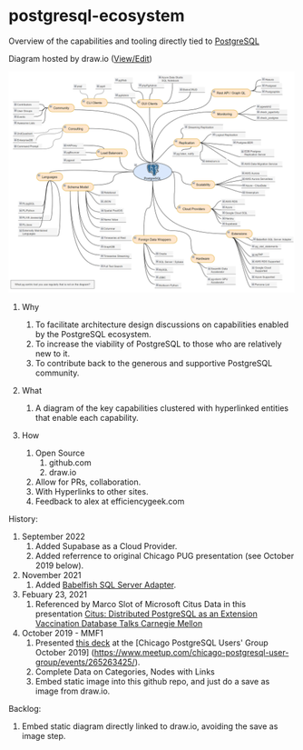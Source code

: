 # postgresql-ecosystem
<!-- https://stackoverflow.com/questions/3492153/markdown-open-a-new-window-link/5803384 -->
Overview of the capabilities and tooling directly tied to <a href="https://postgresql.org/" target="_blank">PostgreSQL</a>

Diagram hosted by draw.io (<a href="https://www.draw.io/?mode=github#HEfficiencyGeek%2Fpostgresql-ecosystem%2Fmaster%2Fpostgresql-ecosystem.drawio" target="_drawio">View/Edit</a>)

![Embedded Diagram2](https://raw.githubusercontent.com/EfficiencyGeek/postgresql-ecosystem/master/postgresql-ecosystem.png)

1. Why  
	1. To facilitate architecture design discussions on capabilities enabled by the PostgreSQL ecosystem.
	1. To increase the viability of PostgreSQL to those who are relatively new to it.
	1. To contribute back to the generous and supportive PostgreSQL community.

2. What
	1. A diagram of the key capabilities clustered with hyperlinked entities that enable each capability.
	
3. How  
	1. Open Source
		1. github.com
		2. draw.io
	1. Allow for PRs, collaboration.  
	1. With Hyperlinks to other sites.  
	1. Feedback to alex at efficiencygeek.com  

History:
1. September 2022
	1. Added Supabase as a Cloud Provider.
	1. Added referrence to original Chicago PUG presentation (see October 2019 below).
1. November 2021
	1. Added [Babelfish SQL Server Adapter](https://babelfishpg.org/blog/releases/2021/10/babelfish-launch/).
1. Febuary 23, 2021
	1. Referenced by Marco Slot of Microsoft Citus Data in this presentation [Citus: Distributed PostgreSQL as an Extension Vaccination Database Talks Carnegie Mellon](https://youtu.be/X-aAgXJZRqM?t=207)
1. October 2019 - MMF1 
	1.  Presented [this deck](presentations/postgresql-ecosystem-CHI_PUG-20191016.pptx) at the [Chicago PostgreSQL Users' Group October 2019] (https://www.meetup.com/chicago-postgresql-user-group/events/265263425/).
	1.	Complete Data on Categories, Nodes with Links
	1. 	Embed static image into this github repo, and just do a save as image from draw.io.	

Backlog:  
1. Embed static diagram directly linked to draw.io, avoiding the save as image step.
